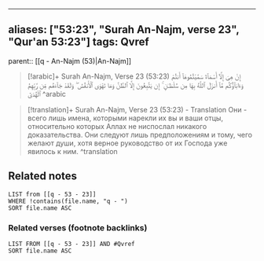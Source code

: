 
---
aliases: ["53:23", "Surah An-Najm, verse 23", "Qur'an 53:23"]
tags: Qvref
---

parent:: [[q - An-Najm (53)|An-Najm]]

> [!arabic]+ Surah An-Najm, Verse 23 (53:23)
> <span class="quran-arabic">إِنْ هِىَ إِلَّآ أَسْمَآءٌ سَمَّيْتُمُوهَآ أَنتُمْ وَءَابَآؤُكُم مَّآ أَنزَلَ ٱللَّهُ بِهَا مِن سُلْطَـٰنٍ ۚ إِن يَتَّبِعُونَ إِلَّا ٱلظَّنَّ وَمَا تَهْوَى ٱلْأَنفُسُ ۖ وَلَقَدْ جَآءَهُم مِّن رَّبِّهِمُ ٱلْهُدَىٰٓ</span>
^arabic

> [!translation]+ Surah An-Najm, Verse 23 (53:23) - Translation
> Они - всего лишь имена, которыми нарекли их вы и ваши отцы, относительно которых Аллах не ниспослал никакого доказательства. Они следуют лишь предположениям и тому, чего желают души, хотя верное руководство от их Господа уже явилось к ним.
^translation



## Related notes
```dataview
LIST from [[q - 53 - 23]]
WHERE !contains(file.name, "q - ")
SORT file.name ASC
```

### Related verses (footnote backlinks)
```dataview
LIST FROM [[q - 53 - 23]] AND #Qvref
SORT file.name ASC
```

